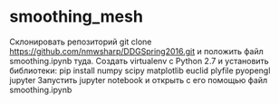 # smoothing_mesh

Склонировать репозиторий git clone https://github.com/nmwsharp/DDGSpring2016.git и положить файл smoothing.ipynb туда.
Создать virtualenv с Python 2.7 и установить библиотеки:
pip install numpy scipy matplotlib euclid plyfile pyopengl jupyter
Запустить jupyter notebook и открыть с его помощью файл smoothing.ipynb


